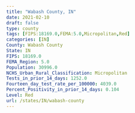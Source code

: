 ```yaml
---
title: "Wabash County, IN"
date: 2021-02-10
draft: false
type: county
tags: [FIPS:18169.0,FEMA:5.0,Micropolitan,Red]
categories: [IN]
County: Wabash County
State: IN
FIPS: 18169.0
FEMA_Region: 5.0
Population: 30996.0
NCHS_Urban_Rural_Classification: Micropolitan
Tests_in_prior_14_days: 1252.0
Fourteen_day_test_rate_per_100000: 4039.0
Percent_Positivity_in_prior_14_days: 0.104
Level: Red
url: /states/IN/wabash-county
---
```



